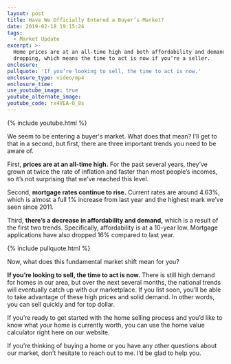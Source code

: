 ```yaml
---
layout: post
title: Have We Officially Entered a Buyer’s Market?
date: 2019-02-18 19:15:24
tags:
  - Market Update
excerpt: >-
  Home prices are at an all-time high and both affordability and demand are
  dropping, which means the time to act is now if you’re a seller.
enclosure:
pullquote: 'If you’re looking to sell, the time to act is now.'
enclosure_type: video/mp4
enclosure_time:
use_youtube_image: true
youtube_alternate_image:
youtube_code: rx4VEA-O_8s
---
```


{% include youtube.html %}

We seem to be entering a buyer's market. What does that mean? I’ll get to that in a second, but first, there are three important trends you need to be aware of.

First, **prices are at an all-time high.** For the past several years, they’ve grown at twice the rate of inflation and faster than most people’s incomes, so it’s not surprising that we’ve reached this level.

Second, **mortgage rates continue to rise.** Current rates are around 4.63%, which is almost a full 1% increase from last year and the highest mark we’ve seen since 2011.

Third, **there’s a decrease in affordability and demand,** which is a result of the first two trends. Specifically, affordability is at a 10-year low. Mortgage applications have also dropped 16% compared to last year.

{% include pullquote.html %}

Now, what does this fundamental market shift mean for you?

**If you’re looking to sell, the time to act is now.** There is still high demand for homes in our area, but over the next several months, the national trends will eventually catch up with our marketplace. If you list soon, you’ll be able to take advantage of these high prices and solid demand. In other words, you can sell quickly and for top dollar.

If you’re ready to get started with the home selling process and you’d like to know what your home is currently worth, you can use the home value calculator right here on our website.

If you’re thinking of buying a home or you have any other questions about our market, don’t hesitate to reach out to me. I’d be glad to help you.
